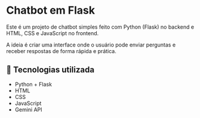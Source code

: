 # Chatbot em Flask
Este é um projeto de chatbot simples feito com Python (Flask) no backend e HTML, CSS e JavaScript no frontend.

A ideia é criar uma interface onde o usuário pode enviar perguntas e receber respostas de forma rápida e prática.

## 🔧 Tecnologias utilizada
+ Python + Flask
+ HTML
+ CSS
+ JavaScript
+ Gemini API
